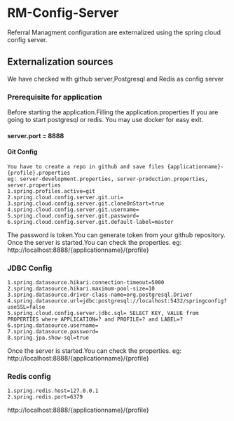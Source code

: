 # RM-Config-Server
Referral Managment configuration are externalized using the spring cloud config server.

## Externalization sources
We have checked with github server,Postgresql and Redis as config server

### Prerequisite for application 
Before starting the application.Filling the application.properties
If you are going to start postgresql or redis. You may use docker for easy exit.
#### server.port = 8888
#### Git Config
    You have to create a repo in github and save files {applicationname}-{profile}.properties
    eg: server-development.properties, server-production.properties, server.properties
    1.spring.profiles.active=git
    2.spring.cloud.config.server.git.uri=
    3.spring.cloud.config.server.git.cloneOnStart=true
    4.spring.cloud.config.server.git.username=
    5.spring.cloud.config.server.git.password=
    6.spring.cloud.config.server.git.default-label=master
The password is token.You can generate token from your github repository.
Once the server is started.You can check the properties.
eg: http://localhost:8888/{applicationname}/{profile}

### JDBC Config
    1.spring.datasource.hikari.connection-timeout=5000
    2.spring.datasource.hikari.maximum-pool-size=10
    3.spring.datasource.driver-class-name=org.postgresql.Driver
    4.spring.datasource.url=jdbc:postgresql://localhost:5432/springconfig?useSSL=false
    5.spring.cloud.config.server.jdbc.sql= SELECT KEY, VALUE from PROPERTIES where APPLICATION=? and PROFILE=? and LABEL=?
    6.spring.datasource.username=
    7.spring.datasource.password=
    8.spring.jpa.show-sql=true
Once the server is started.You can check the properties.
eg: http://localhost:8888/{applicationname}/{profile}
### Redis config
    1.spring.redis.host=127.0.0.1
    2.spring.redis.port=6379
http://localhost:8888/{applicationname}/{profile}
